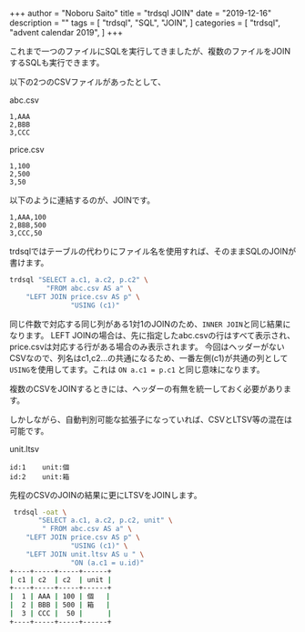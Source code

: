 +++
author = "Noboru Saito"
title = "trdsql JOIN"
date = "2019-12-16"
description = ""
tags = [
    "trdsql",
    "SQL",
	"JOIN",
]
categories = [
    "trdsql",
    "advent calendar 2019",
]
+++

これまで一つのファイルにSQLを実行してきましたが、複数のファイルをJOINするSQLも実行できます。

以下の2つのCSVファイルがあったとして、

abc.csv
```CSV
1,AAA
2,BBB
3,CCC
```

price.csv
```CSV
1,100
2,500
3,50
```

以下のように連結するのが、JOINです。

```CSV
1,AAA,100
2,BBB,500
3,CCC,50
```

trdsqlではテーブルの代わりにファイル名を使用すれば、そのままSQLのJOINが書けます。

```sh
trdsql "SELECT a.c1, a.c2, p.c2" \
         "FROM abc.csv AS a" \
    "LEFT JOIN price.csv AS p" \
               "USING (c1)"
```

同じ件数で対応する同じ列がある1対1のJOINのため、`INNER JOIN`と同じ結果になります。
LEFT JOINの場合は、先に指定したabc.csvの行はすべて表示され、price.csvは対応する行がある場合のみ表示されます。
今回はヘッダーがないCSVなので、列名はc1,c2...の共通になるため、一番左側(c1)が共通の列として`USING`を使用してます。これは `ON a.c1 = p.c1` と同じ意味になります。

複数のCSVをJOINするときには、ヘッダーの有無を統一しておく必要があります。

しかしながら、自動判別可能な拡張子になっていれば、CSVとLTSV等の混在は可能です。

unit.ltsv
```LTSV
id:1	unit:個
id:2	unit:箱
```

先程のCSVのJOINの結果に更にLTSVをJOINします。

```sh
 trdsql -oat \
       "SELECT a.c1, a.c2, p.c2, unit" \
        " FROM abc.csv AS a" \
    "LEFT JOIN price.csv AS p" \
               "USING (c1)" \
    "LEFT JOIN unit.ltsv AS u " \
               "ON (a.c1 = u.id)"
+----+-----+-----+------+
| c1 | c2  | c2  | unit |
+----+-----+-----+------+
|  1 | AAA | 100 | 個   |
|  2 | BBB | 500 | 箱   |
|  3 | CCC |  50 |      |
+----+-----+-----+------+
```
